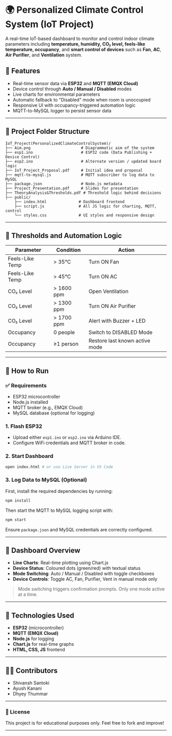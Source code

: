 # 🌍 Personalized Climate Control System (IoT Project)

A real-time IoT-based dashboard to monitor and control indoor climate parameters including **temperature, humidity, CO₂ level, feels-like temperature, occupancy**, and **smart control of devices** such as **Fan**, **AC**, **Air Purifier**, and **Ventilation** system.

## 🌟 Features

* Real-time sensor data via **ESP32** and **MQTT (EMQX Cloud)**
* Device control through **Auto / Manual / Disabled** modes
* Live charts for environmental parameters
* Automatic fallback to "Disabled" mode when room is unoccupied
* Responsive UI with occupancy-triggered automation logic
* MQTT-to-MySQL logger to persist sensor data

---

## 🚀 Project Folder Structure

```
IoT_Project(PersonalizedClimateControlSystem)/
├── Aim.png                      # Diagrammatic aim of the system
├── esp1.ino                     # ESP32 code (Data Publishing + Device Control)
├── esp2.ino                     # Alternate version / updated board logic
├── IoT_Project_Proposal.pdf     # Initial idea and proposal
├── mqtt-to-mysql.js             # MQTT subscriber to log data to MySQL
├── package.json                 # Node.js metadata
├── Project_Presentation.pdf     # Slides for presentation
├── TheoryAnalysis&Thresholds.pdf # Threshold logic behind decisions
├── public/
    ├── index.html              # Dashboard frontend
    ├── script.js               # All JS logic for charting, MQTT, control
    └── styles.css              # UI styles and responsive design
```

---

## 🧰 Thresholds and Automation Logic

| Parameter       | Condition  | Action                         |
| --------------- | ---------- | ------------------------------ |
| Feels-Like Temp | > 35°C     | Turn ON Fan                    |
| Feels-Like Temp | > 45°C     | Turn ON AC                     |
| CO₂ Level       | > 1600 ppm | Open Ventilation               |
| CO₂ Level       | > 1300 ppm | Turn ON Air Purifier           |
| CO₂ Level       | > 1700 ppm | Alert with Buzzer + LED        |
| Occupancy       | 0 people   | Switch to DISABLED Mode        |
| Occupancy       | ≥1 person  | Restore last known active mode |

---

## 🔧 How to Run

### ✅ Requirements

* ESP32 microcontroller
* Node.js installed
* MQTT broker (e.g., EMQX Cloud)
* MySQL database (optional for logging)

### 1. Flash ESP32

* Upload either `esp1.ino` or `esp2.ino` via Arduino IDE.
* Configure WiFi credentials and MQTT broker in code.

### 2. Start Dashboard

```bash
open index.html # or use Live Server in VS Code
```

### 3. Log Data to MySQL (Optional)

First, install the required dependencies by running:

```bash
npm install
```

Then start the MQTT to MySQL logging script with:
```bash
npm start
```

Ensure `package.json` and MySQL credentials are correctly configured.

---

## 🎨 Dashboard Overview

* **Line Charts**: Real-time plotting using Chart.js
* **Device Status**: Coloured dots (green/red) with textual status
* **Mode Switching**: Auto / Manual / Disabled with toggle checkboxes
* **Device Controls**: Toggle AC, Fan, Purifier, Vent in manual mode only

> Mode switching triggers confirmation prompts. Only one mode active at a time.

---

## 🚀 Technologies Used

* **ESP32** (microcontroller)
* **MQTT (EMQX Cloud)**
* **Node.js** for logging
* **Chart.js** for real-time graphs
* **HTML, CSS, JS** frontend

---

## 👨‍💼 Contributors

* Shivansh Santoki
* Ayush Kanani
* Dhyey Thummar

---

### 📄 License

This project is for educational purposes only. Feel free to fork and improve!

---
